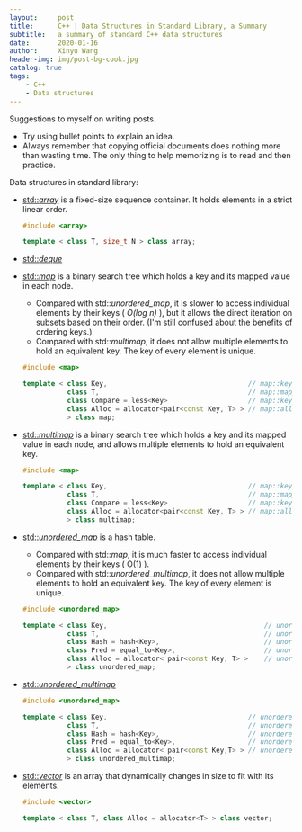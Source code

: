 ```yaml
---
layout:     post
title:      C++ | Data Structures in Standard Library, a Summary
subtitle:   a summary of standard C++ data structures
date:       2020-01-16
author:     Xinyu Wang
header-img: img/post-bg-cook.jpg
catalog: true
tags:
    - C++
    - Data structures
---
```


Suggestions to myself on writing posts.

- Try using bullet points to explain an idea.
- Always remember that copying official documents does nothing more than wasting time. The only thing to help memorizing is to read and then practice.

Data structures in standard library:

- [std::*array*](http://www.cplusplus.com/reference/array/) is a fixed-size sequence container. It holds elements in a strict linear order.
    
    ```c++
    #include <array>
    
    template < class T, size_t N > class array;
    ```
- [std::*deque*](http://www.cplusplus.com/reference/deque/deque/)
- [std::*map*](http://www.cplusplus.com/reference/map/map/) is a binary search tree which holds a key and its mapped value in each node.
    - Compared with std::*unordered_map*, it is slower to access individual elements by their keys ( *O(log n)* ), but it allows the direct iteration on subsets based on their order. (I'm still confused about the benefits of ordering keys.)
    - Compared with std::*multimap*, it does not allow multiple elements to hold an equivalent key. The key of every element is unique.
    
    ```c++
    #include <map>
    
    template < class Key,                                   // map::key_type
               class T,                                     // map::mapped_type
               class Compare = less<Key>                    // map::key_compare
               class Alloc = allocator<pair<const Key, T> > // map::allocator_type
               > class map;
    ```
- [std::*multimap*](http://www.cplusplus.com/reference/map/multimap/) is a binary search tree which holds a key and its mapped value in each node, and allows multiple elements to hold an equivalent key.
    
    ```c++
    #include <map>
    
    template < class Key,                                   // map::key_type
               class T,                                     // map::mapped_type
               class Compare = less<Key>                    // map::key_compare
               class Alloc = allocator<pair<const Key, T> > // map::allocator_type
               > class multimap;
    ``` 
- [std::*unordered_map*](http://www.cplusplus.com/reference/unordered_map/unordered_map/) is a hash table.
    - Compared with std::*map*, it is much faster to access individual elements by their keys ( O(1) ).
    - Compared with std::*unordered_multimap*, it does not allow multiple elements to hold an equivalent key. The key of every element is unique.
    
    ```c++
    #include <unordered_map>
    
    template < class Key,                                       // unordered_map::key_type
               class T,                                         // unordered_map::mapped_type
               class Hash = hash<Key>,                          // unordered_map::hasher
               class Pred = equal_to<Key>,                      // unordered_map::key_equal
               class Alloc = allocator< pair<const Key, T> >    // unordered_map::allocator_type
               > class unordered_map;
    ```
- [std::*unordered_multimap*](http://www.cplusplus.com/reference/unordered_map/unordered_multimap/)
    
    ```c++
    #include <unordered_map>

    template < class Key,                                   // unordered_multimap::key_type
               class T,                                     // unordered_multimap::mapped_type
               class Hash = hash<Key>,                      // unordered_multimap::hasher
               class Pred = equal_to<Key>,                  // unordered_multimap::key_equal
               class Alloc = allocator< pair<const Key,T> > // unordered_multimap::allocator_type
               > class unordered_multimap;
    ```
- [std::*vector*](http://www.cplusplus.com/reference/vector/vector/) is an array that dynamically changes in size to fit with its elements.
    
    ```c++
    #include <vector>
    
    template < class T, class Alloc = allocator<T> > class vector;
    ```

